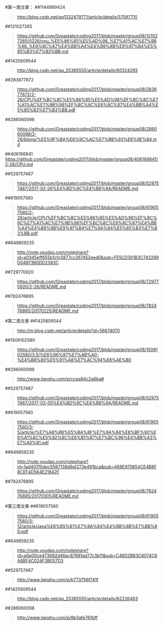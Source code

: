 #第一周文章：
##1144989424
>http://blog.csdn.net/qq1332479771/article/details/57597710

##121027265
>https://github.com/Greastate/coding2017/blob/master/group08/121027265/0226/cpu_%E5%86%85%E5%AD%98_%E7%A1%AC%E7%9B%98_%E6%8C%87%E4%BB%A4%E4%B9%8B%E9%97%B4%E5%85%B3%E7%B3%BB.md

##1425809544
>http://blog.csdn.net/qq_25385555/article/details/60324265

##283677872
>https://github.com/Greastate/coding2017/blob/master/group08/283677872/2-26/CPU%EF%BC%8C%E5%86%85%E5%AD%98%EF%BC%8C%E7%A1%AC%E7%9B%98%EF%BC%8C%E6%8C%87%E4%BB%A4%E5%85%B3%E7%B3%BB.pdf

##286060098
>https://github.com/Greastate/coding2017/blob/master/group08/286060098/2-26/blong/%E5%9F%BA%E6%9C%AC%E7%BB%93%E6%9E%84.md

##406166841
https://github.com/Greastate/coding2017/blob/master/group08/406166841/2-26/CPU.md

##529757467
>https://github.com/Greastate/coding2017/blob/master/group08/529757467/2017-02-26%E4%BD%9C%E4%B8%9A/README.md

##619057560
>https://github.com/Greastate/coding2017/blob/master/group08/619057560/2-26/article/CPU%EF%BC%8C%E5%86%85%E5%AD%98%EF%BC%8C%E7%A1%AC%E7%9B%98%EF%BC%8C%E6%8C%87%E4%BB%A4%E4%B9%8B%E9%97%B4%E7%9A%84%E5%85%B3%E7%B3%BB.pdf

##649859235
> http://note.youdao.com/noteshare?id=a0345eff655b1cfc5877cc267452eed0&sub=FE5CD301B3C742269D04973B0DD2393C

##729770920
>https://github.com/Greastate/coding2017/blob/master/group08/729770920/2-26/README.md

##782476895
>https://github.com/Greastate/coding2017/blob/master/group08/782476895/20170225/README.md

#第二周文章
##1425809544
>http://m.blog.csdn.net/article/details?id=56674070

##1509102580
>https://github.com/Greastate/coding2017/blob/master/group08/1509102580/3.5/%E6%96%87%E7%AB%A0-%E4%B8%80%E5%91%A8%E7%AC%94%E8%AE%B0

##286060098
>http://www.jianshu.com/p/ccea84c2a6ba#

##529757467
>https://github.com/Greastate/coding2017/blob/master/group08/529757467/2017-03-05%E4%BD%9C%E4%B8%9A/README.md

##619057560
>https://github.com/Greastate/coding2017/blob/master/group08/619057560/3-5/article/%E7%A8%8B%E5%BA%8F%E7%9A%84%E8%BF%90%E8%A1%8C%E5%92%8C%E6%B1%87%E7%BC%96%E4%BB%A3%E7%A0%81.pdf

##649859235
> http://note.youdao.com/noteshare?id=1ad407f0dec5587138d9af273e491bca&sub=468E975854CE4B8F8CEF4D564E21842F

##782476895
>https://github.com/Greastate/coding2017/blob/master/group08/782476895/20170305/README.md

#第三周文章
##619057560
>https://github.com/Greastate/coding2017/blob/master/group08/619057560/3-12/article/Java%E6%B5%81%E7%9A%84%E4%BB%8B%E7%BB%8D.pdf

##649859235
> http://note.youdao.com/noteshare?id=a0e00ce473692d46ac87881ad77c3b11&sub=C46D2B83C8074C6A8BF4C024F3B057D3

##529757467
>http://www.jianshu.com/p/b773756f741f

##1425809544
>http://blog.csdn.net/qq_25385555/article/details/62226463

##286060098
>http://www.jianshu.com/p/8b3afe761bff